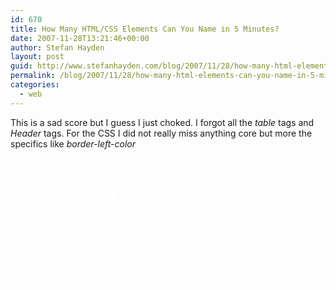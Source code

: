 ```yaml
---
id: 670
title: How Many HTML/CSS Elements Can You Name in 5 Minutes?
date: 2007-11-28T13:21:46+00:00
author: Stefan Hayden
layout: post
guid: http://www.stefanhayden.com/blog/2007/11/28/how-many-html-elements-can-you-name-in-5-minutes/
permalink: /blog/2007/11/28/how-many-html-elements-can-you-name-in-5-minutes/
categories:
  - web
---
```

This is a sad score but I guess I just choked. I forgot all the <em>table</em> tags and <em>Header</em> tags. For the CSS I did not really miss anything core but more the specifics like <em>border-left-color</em>

<a href="http://www.justsayhi.com/bb/html_quiz" id="mingle2_badge" style="background: transparent url('http://assets.justsayhi.com/badges/974/913/html_elements.3bhoed86oh.jpg') no-repeat scroll left top; display: block; -moz-background-clip: -moz-initial; -moz-background-origin: -moz-initial; -moz-background-inline-policy: -moz-initial; height: 147px; width: 335px; text-decoration: none; color: #ffffff"><strong id="mingle2_badge_score" style="display: block; padding-left: 125px; padding-top: 44px; font-weight: normal; font-family: Times New Roman,Arial; font-size: 45px">32</strong></a>

<a href="http://www.justsayhi.com/bb/css_quiz" id="mingle2_badge" style="background: transparent url('http://assets.justsayhi.com/badges/926/904/css_properties.lbtx2ksmjk.jpg') no-repeat scroll left top; display: block; -moz-background-clip: -moz-initial; -moz-background-origin: -moz-initial; -moz-background-inline-policy: -moz-initial; height: 93px; width: 335px; text-decoration: none; color: #ffffff"><strong id="mingle2_badge_score" style="display: block; padding-left: 123px; padding-top: 20px; font-weight: normal; font-family: Times New Roman,Arial; font-size: 20px">44</strong></a>